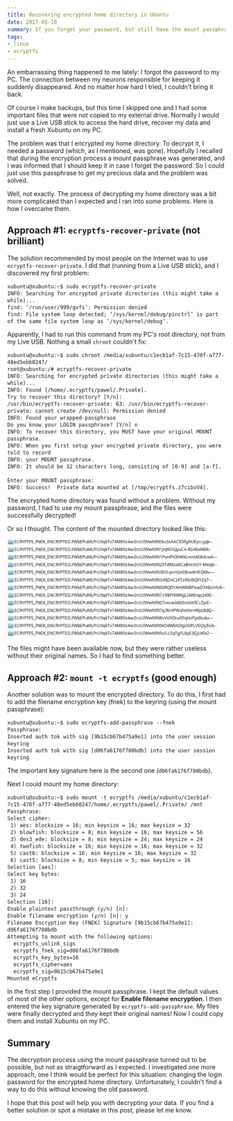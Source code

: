 ```yaml
---
title: Recovering encrypted home directory in Ubuntu
date: 2017-05-10
summary: If you forget your password, but still have the mount passphrase
tags:
- linux
- ecryptfs
---
```


An embarrassing thing happened to me lately: I forgot the password to my PC.
The connection between my neurons responsible for keeping it suddenly disappeared.
And no matter how hard I tried, I couldn't bring it back.

Of course I make backups, but this time I skipped one and I had
some important files that were not copied to my external drive.
Normally I would just use a Live USB stick to access the hard drive,
recover my data and install a fresh Xubuntu on my PC.

The problem was that I encrypted my home directory. To decrypt it, I needed
a password (which, as I mentioned, was gone). Hopefully I recalled that
during the encryption process a mount passphrase was generated, and I was informed
that I should keep it in case I forget the password. So I could just use this
passphrase to get my precious data and the problem was solved.

Well, not exactly. The process of decrypting my home directory was a bit more
complicated than I expected and I ran into some problems. Here is how I overcame
them.

## Approach #1: `ecryptfs-recover-private` (not brilliant)

The solution recommended by most people on the Internet was to use `ecryptfs-recover-private`. I did that (running from a Live USB stick), and I discovered my first problem:

```text
xubuntu@xubuntu:~$ sudo ecryptfs-recover-private
INFO: Searching for encrypted private directories (this might take a while)...
find: ‘/run/user/999/gvfs’: Permission denied
find: File system loop detected; ‘/sys/kernel/debug/pinctrl’ is part of the same file system loop as ‘/sys/kernel/debug’.
```

Apparently, I had to run this command from my PC's root directory, not from my
Live USB. Nothing a small `chroot` couldn't fix:

```text
xubuntu@xubuntu:~$ sudo chroot /media/xubuntu/c1ecb1af-7c15-470f-a777-48ed5eb60247/
root@xubuntu:/# ecryptfs-recover-private 
INFO: Searching for encrypted private directories (this might take a while)...
INFO: Found [/home/.ecryptfs/pawel/.Private].
Try to recover this directory? [Y/n]:
/usr/bin/ecryptfs-recover-private: 63: /usr/bin/ecryptfs-recover-private: cannot create /dev/null: Permission denied
INFO: Found your wrapped-passphrase
Do you know your LOGIN passphrase? [Y/n] n
INFO: To recover this directory, you MUST have your original MOUNT passphrase.
INFO: When you first setup your encrypted private directory, you were told to record
INFO: your MOUNT passphrase.
INFO: It should be 32 characters long, consisting of [0-9] and [a-f].

Enter your MOUNT passphrase:
INFO: Success!  Private data mounted at [/tmp/ecryptfs.z7cibvV4].
```

The encrypted home directory was found without a problem. Without my
password, I had to use my mount passphrase, and the files were successfully
decrypted!

Or so I thought. The content of the mounted directory looked like this:

![Encrypted filenames](ecryptfs-encrypted-filenames.png)

The files might have been available now, but they were rather useless
without their original names. So I had to find something better.

## Approach #2: `mount -t ecryptfs` (good enough)

Another solution was to mount the encrypted directory. To do this, I first had to add
the filename encryption key (fnek) to the keyring (using the mount passphrase):

```text
xubuntu@xubuntu:~$ sudo ecryptfs-add-passphrase --fnek
Passphrase: 
Inserted auth tok with sig [9b15cb67b475a9e1] into the user session keyring
Inserted auth tok with sig [d06fa6176f780bdb] into the user session keyring
```

The important key signature here is the second one (`d06fa6176f780bdb`).

Next I could mount my home directory:

```text
xubuntu@xubuntu:~$ sudo mount -t ecryptfs /media/xubuntu/c1ecb1af-7c15-470f-a777-48ed5eb60247/home/.ecryptfs/pawel/.Private/ /mnt
Passphrase: 
Select cipher: 
 1) aes: blocksize = 16; min keysize = 16; max keysize = 32
 2) blowfish: blocksize = 8; min keysize = 16; max keysize = 56
 3) des3_ede: blocksize = 8; min keysize = 24; max keysize = 24
 4) twofish: blocksize = 16; min keysize = 16; max keysize = 32
 5) cast6: blocksize = 16; min keysize = 16; max keysize = 32
 6) cast5: blocksize = 8; min keysize = 5; max keysize = 16
Selection [aes]: 
Select key bytes: 
 1) 16
 2) 32
 3) 24
Selection [16]: 
Enable plaintext passthrough (y/n) [n]: 
Enable filename encryption (y/n) [n]: y
Filename Encryption Key (FNEK) Signature [9b15cb67b475a9e1]: d06fa6176f780bdb
Attempting to mount with the following options:
  ecryptfs_unlink_sigs
  ecryptfs_fnek_sig=d06fa6176f780bdb
  ecryptfs_key_bytes=16
  ecryptfs_cipher=aes
  ecryptfs_sig=9b15cb67b475a9e1
Mounted eCryptfs
```

In the first step I provided the mount passphrase. I kept the default
values of most of the other options, except for **Enable filename encryption**.
I then entered the key signature generated by `ecryptfs-add-passphrase`.
My files were finally decrypted and they kept their original names!
Now I could copy them and install Xubuntu on my PC.

## Summary

The decryption process using the mount passphrase turned out to be possible,
but not as straigtforward as I expected. I investigated one more approach, one
I think would be perfect for this situation: changing the login password for
the encrypted home directory. Unfortunately, I couldn't find a way to do this
without knowing the old password.

I hope that this post will help you with decrypting your data. If you find a better
solution or spot a mistake in this post, please let me know.
